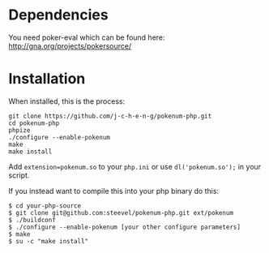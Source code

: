 # Dependencies 

You need poker-eval which can be found here: http://gna.org/projects/pokersource/

# Installation 


When installed, this is the process:

    git clone https://github.com/j-c-h-e-n-g/pokenum-php.git
    cd pokenum-php
    phpize
    ./configure --enable-pokenum
    make
    make install

Add `extension=pokenum.so` to your `php.ini` or use `dl('pokenum.so');` in your script.

If you instead want to compile this into your php binary do this:

    $ cd your-php-source
    $ git clone git@github.com:steevel/pokenum-php.git ext/pokenum
    $ ./buildconf
    $ ./configure --enable-pokenum [your other configure parameters]
    $ make
    $ su -c "make install"
